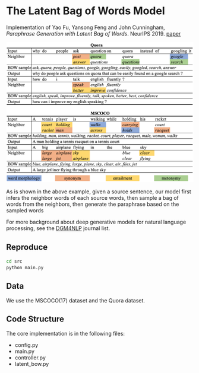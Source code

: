 # The Latent Bag of Words Model 

Implementation of Yao Fu, Yansong Feng and John Cunningham, _Paraphrase Generation with Latent Bag of Words_. NeurIPS 2019. [paper](https://github.com/FranxYao/dgm_latent_bow/blob/master/doc/latent_bow_camera_ready.pdf) 

<img src="etc/sample_sentences.png" alt="example"
	title="Example" width="600"  />

As is shown in the above example, given a source sentence, our model first infers the neighbor words of each source words, then sample a bag of words from the neighbors, then generate the paraphrase based on the sampled words 

For more background about deep generative models for natural language processing, see the [DGM4NLP](https://github.com/FranxYao/Deep-Generative-Models-for-Natural-Language-Processing) journal list. 

## Reproduce 

```bash 
cd src
python main.py 
```

## Data 

We use the MSCOCO(17) dataset and the Quora dataset. 

## Code Structure

The core implementation is in the following files: 

* config.py 
* main.py 
* controller.py 
* latent_bow.py 